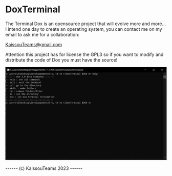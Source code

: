 # DoxTerminal
The Terminal Dox is an opensource project that will evolve more and more... I intend one day to create an operating system, you can contact me on my email
to ask me for a collaboration:

KaissouTeams@gmail.com

Attention this project has for license the GPL3 so if you want to modify and distribute the code of Dox you must have the source!

![Screen1](ScreenShot/Screen1.PNG)

------ (c) KaissouTeams 2023 ------
